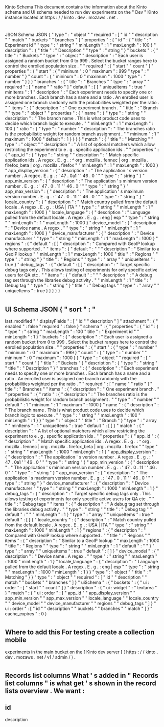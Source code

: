 #
Kinto
Schema
This
document
contains
the
information
about
the
Kinto
schema
and
UI
schema
needed
to
run
dev
experiments
on
the
"
Dev
"
Kinto
instance
located
at
https
:
/
/
kinto
.
dev
.
mozaws
.
net
.
#
#
JSON
Schema
JSON
{
"
type
"
:
"
object
"
"
required
"
:
[
"
id
"
"
description
"
"
match
"
"
buckets
"
"
branches
"
]
"
properties
"
:
{
"
id
"
:
{
"
title
"
:
"
Experiment
id
"
"
type
"
:
"
string
"
"
minLength
"
:
1
"
maxLength
"
:
100
}
"
description
"
:
{
"
title
"
:
"
Description
"
"
type
"
:
"
string
"
}
"
buckets
"
:
{
"
title
"
:
"
Buckets
"
"
type
"
:
"
object
"
"
description
"
:
"
Each
user
is
assigned
a
random
bucket
from
0
to
999
.
Select
the
bucket
ranges
here
to
control
the
enrolled
population
size
.
"
"
required
"
:
[
"
start
"
"
count
"
]
"
properties
"
:
{
"
start
"
:
{
"
mininum
"
:
0
"
maximum
"
:
999
"
type
"
:
"
number
"
}
"
count
"
:
{
"
mininum
"
:
0
"
maximum
"
:
1000
"
type
"
:
"
number
"
}
}
}
"
branches
"
:
{
"
title
"
:
"
Branches
"
"
type
"
:
"
array
"
"
required
"
:
[
"
name
"
"
ratio
"
]
"
default
"
:
[
]
"
uniqueItems
"
:
true
"
minItems
"
:
1
"
description
"
:
"
Each
experiment
needs
to
specify
one
or
more
branches
.
Each
branch
has
a
name
and
a
ratio
.
An
enrolled
user
is
assigned
one
branch
randomly
with
the
probabilities
weighted
per
the
ratio
.
"
"
items
"
:
{
"
description
"
:
"
One
experiment
branch
.
"
"
title
"
:
"
Branch
"
"
type
"
:
"
object
"
"
properties
"
:
{
"
name
"
:
{
"
type
"
:
"
string
"
"
description
"
:
"
The
branch
name
.
This
is
what
product
code
uses
to
decide
which
branch
logic
to
execute
.
"
"
minLength
"
:
1
"
maxLength
"
:
100
}
"
ratio
"
:
{
"
type
"
:
"
number
"
"
description
"
:
"
The
branches
ratio
is
the
probabilistic
weight
for
random
branch
assignment
.
"
"
mininum
"
:
1
"
maximum
"
:
1000
"
default
"
:
1
}
}
}
}
"
match
"
:
{
"
title
"
:
"
Matching
"
"
type
"
:
"
object
"
"
description
"
:
"
A
list
of
optional
matchers
which
allow
restricting
the
experiment
to
e
.
g
.
specific
application
ids
.
"
"
properties
"
:
{
"
app_id
"
:
{
"
type
"
:
"
string
"
"
description
"
:
"
Match
specific
application
ids
.
A
regex
.
E
.
g
.
:
^
org
.
mozilla
.
fennec
|
org
.
mozilla
.
firefox_beta
|
org
.
mozilla
.
firefox
"
"
minLength
"
:
1
"
maxLength
"
:
1000
}
"
app_display_version
"
:
{
"
description
"
:
"
The
application
'
s
version
number
.
A
regex
.
E
.
g
.
:
'
47
.
0a1
'
'
46
.
0
'
"
"
type
"
:
"
string
"
}
"
app_min_version
"
:
{
"
description
"
:
"
The
application
'
s
minimum
version
number
.
E
.
g
.
:
'
47
.
0
.
11
'
'
46
.
0
'
"
"
type
"
:
"
string
"
}
"
app_max_version
"
:
{
"
description
"
:
"
The
application
'
s
maximum
version
number
.
E
.
g
.
:
'
47
.
0
.
11
'
'
46
.
0
'
"
"
type
"
:
"
string
"
}
"
locale_country
"
:
{
"
description
"
:
"
Match
country
pulled
from
the
default
locale
.
A
regex
.
E
.
g
.
:
USA
|
ITA
"
"
type
"
:
"
string
"
"
minLength
"
:
1
"
maxLength
"
:
1000
}
"
locale_language
"
:
{
"
description
"
:
"
Language
pulled
from
the
default
locale
.
A
regex
.
E
.
g
.
:
eng
|
esp
"
"
type
"
:
"
string
"
"
minLength
"
:
1
"
maxLength
"
:
1000
}
"
device_model
"
:
{
"
description
"
:
"
Device
name
.
A
regex
.
"
"
type
"
:
"
string
"
"
minLength
"
:
1
"
maxLength
"
:
1000
}
"
device_manufacturer
"
:
{
"
description
"
:
"
Device
manufacturer
"
"
type
"
:
"
string
"
"
minLength
"
:
1
"
maxLength
"
:
1000
}
"
regions
"
:
{
"
default
"
:
[
]
"
description
"
:
"
Compared
with
GeoIP
lookup
where
supported
.
"
"
items
"
:
{
"
default
"
:
"
"
"
description
"
:
"
Similar
to
a
GeoIP
lookup
"
"
minLength
"
:
1
"
maxLength
"
:
1000
"
title
"
:
"
Regions
"
"
type
"
:
"
string
"
}
"
title
"
:
"
Regions
"
"
type
"
:
"
array
"
"
uniqueItems
"
:
true
}
"
debug_tags
"
:
{
"
default
"
:
[
]
"
description
"
:
"
Target
specific
debug
tags
only
.
This
allows
testing
of
experiments
for
only
specific
active
users
for
QA
etc
.
"
"
items
"
:
{
"
default
"
:
"
"
"
description
"
:
"
A
debug
tag
set
through
the
libraries
debug
activity
.
"
"
minLength
"
:
1
"
title
"
:
"
Debug
tag
"
"
type
"
:
"
string
"
}
"
title
"
:
"
Debug
tags
"
"
type
"
:
"
array
"
"
uniqueItems
"
:
true
}
}
}
}
}
#
#
UI
Schema
JSON
{
"
sort
"
:
"
-
last_modified
"
"
displayFields
"
:
[
"
id
"
"
description
"
]
"
attachment
"
:
{
"
enabled
"
:
false
"
required
"
:
false
}
"
schema
"
:
{
"
properties
"
:
{
"
id
"
:
{
"
type
"
:
"
string
"
"
maxLength
"
:
100
"
title
"
:
"
Experiment
id
"
"
minLength
"
:
1
}
"
buckets
"
:
{
"
description
"
:
"
Each
user
is
assigned
a
random
bucket
from
0
to
999
.
Select
the
bucket
ranges
here
to
control
the
enrolled
population
size
.
"
"
properties
"
:
{
"
start
"
:
{
"
type
"
:
"
number
"
"
mininum
"
:
0
"
maximum
"
:
999
}
"
count
"
:
{
"
type
"
:
"
number
"
"
mininum
"
:
0
"
maximum
"
:
1000
}
}
"
type
"
:
"
object
"
"
required
"
:
[
"
start
"
"
count
"
]
"
title
"
:
"
Buckets
"
}
"
description
"
:
{
"
type
"
:
"
string
"
"
title
"
:
"
Description
"
}
"
branches
"
:
{
"
description
"
:
"
Each
experiment
needs
to
specify
one
or
more
branches
.
Each
branch
has
a
name
and
a
ratio
.
An
enrolled
user
is
assigned
one
branch
randomly
with
the
probabilities
weighted
per
the
ratio
.
"
"
required
"
:
[
"
name
"
"
ratio
"
]
"
title
"
:
"
Branches
"
"
items
"
:
{
"
description
"
:
"
One
experiment
branch
.
"
"
properties
"
:
{
"
ratio
"
:
{
"
description
"
:
"
The
branches
ratio
is
the
probabilistic
weight
for
random
branch
assignment
.
"
"
type
"
:
"
number
"
"
default
"
:
1
"
mininum
"
:
1
"
maximum
"
:
1000
}
"
name
"
:
{
"
description
"
:
"
The
branch
name
.
This
is
what
product
code
uses
to
decide
which
branch
logic
to
execute
.
"
"
type
"
:
"
string
"
"
maxLength
"
:
100
"
minLength
"
:
1
}
}
"
type
"
:
"
object
"
"
title
"
:
"
Branch
"
}
"
type
"
:
"
array
"
"
minItems
"
:
1
"
uniqueItems
"
:
true
"
default
"
:
[
]
}
"
match
"
:
{
"
description
"
:
"
A
list
of
optional
matchers
which
allow
restricting
the
experiment
to
e
.
g
.
specific
application
ids
.
"
"
properties
"
:
{
"
app_id
"
:
{
"
description
"
:
"
Match
specific
application
ids
.
A
regex
.
E
.
g
.
:
^
org
.
mozilla
.
fennec
|
org
.
mozilla
.
firefox_beta
|
org
.
mozilla
.
firefox
"
"
type
"
:
"
string
"
"
maxLength
"
:
1000
"
minLength
"
:
1
}
"
app_display_version
"
:
{
"
description
"
:
"
The
application
'
s
version
number
.
A
regex
.
E
.
g
.
:
'
47
.
0a1
'
'
46
.
0
'
"
"
type
"
:
"
string
"
}
"
app_min_version
"
:
{
"
description
"
:
"
The
application
'
s
minimum
version
number
.
E
.
g
.
:
'
47
.
0
.
11
'
'
46
.
0
'
"
"
type
"
:
"
string
"
}
"
app_max_version
"
:
{
"
description
"
:
"
The
application
'
s
maximum
version
number
.
E
.
g
.
:
'
47
.
0
.
11
'
'
46
.
0
'
"
"
type
"
:
"
string
"
}
"
device_manufacturer
"
:
{
"
description
"
:
"
Device
manufacturer
"
"
type
"
:
"
string
"
"
maxLength
"
:
1000
"
minLength
"
:
1
}
"
debug_tags
"
:
{
"
description
"
:
"
Target
specific
debug
tags
only
.
This
allows
testing
of
experiments
for
only
specific
active
users
for
QA
etc
.
"
"
title
"
:
"
Debug
tags
"
"
items
"
:
{
"
description
"
:
"
A
debug
tag
set
through
the
libraries
debug
activity
.
"
"
type
"
:
"
string
"
"
title
"
:
"
Debug
tag
"
"
default
"
:
"
"
"
minLength
"
:
1
}
"
type
"
:
"
array
"
"
uniqueItems
"
:
true
"
default
"
:
[
]
}
"
locale_country
"
:
{
"
description
"
:
"
Match
country
pulled
from
the
default
locale
.
A
regex
.
E
.
g
.
:
USA
|
ITA
"
"
type
"
:
"
string
"
"
maxLength
"
:
1000
"
minLength
"
:
1
}
"
regions
"
:
{
"
description
"
:
"
Compared
with
GeoIP
lookup
where
supported
.
"
"
title
"
:
"
Regions
"
"
items
"
:
{
"
description
"
:
"
Similar
to
a
GeoIP
lookup
"
"
maxLength
"
:
1000
"
title
"
:
"
Regions
"
"
type
"
:
"
string
"
"
minLength
"
:
1
"
default
"
:
"
"
}
"
type
"
:
"
array
"
"
uniqueItems
"
:
true
"
default
"
:
[
]
}
"
device_model
"
:
{
"
description
"
:
"
Device
name
.
A
regex
.
"
"
type
"
:
"
string
"
"
maxLength
"
:
1000
"
minLength
"
:
1
}
"
locale_language
"
:
{
"
description
"
:
"
Language
pulled
from
the
default
locale
.
A
regex
.
E
.
g
.
:
eng
|
esp
"
"
type
"
:
"
string
"
"
maxLength
"
:
1000
"
minLength
"
:
1
}
}
"
type
"
:
"
object
"
"
title
"
:
"
Matching
"
}
}
"
type
"
:
"
object
"
"
required
"
:
[
"
id
"
"
description
"
"
match
"
"
buckets
"
"
branches
"
]
}
"
uiSchema
"
:
{
"
buckets
"
:
{
"
ui
:
order
"
:
[
"
start
"
"
count
"
]
}
"
description
"
:
{
"
ui
:
widget
"
:
"
textarea
"
}
"
match
"
:
{
"
ui
:
order
"
:
[
"
app_id
"
"
app_display_version
"
"
app_min_version
"
"
app_max_version
"
"
locale_language
"
"
locale_country
"
"
device_model
"
"
device_manufacturer
"
"
regions
"
"
debug_tags
"
]
}
"
ui
:
order
"
:
[
"
id
"
"
description
"
"
buckets
"
"
branches
"
"
match
"
]
}
"
cache_expires
"
:
0
}
#
#
Where
to
add
this
For
testing
create
a
collection
mobile
-
experiments
in
the
main
bucket
on
the
[
Kinto
dev
server
]
(
https
:
/
/
kinto
.
dev
.
mozaws
.
net
/
v1
/
admin
/
)
.
#
#
Records
list
columns
What
'
s
added
in
"
Records
list
columns
"
is
what
get
'
s
shown
in
the
record
lists
overview
.
We
want
:
-
id
-
description

